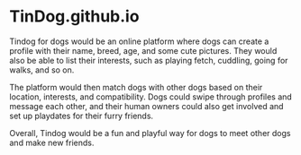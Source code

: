 # TinDog.github.io
Tindog for dogs would be an online platform where dogs can create a profile with their name, breed, age, and some cute pictures. They would also be able to list their interests, such as playing fetch, cuddling, going for walks, and so on.

The platform would then match dogs with other dogs based on their location, interests, and compatibility. Dogs could swipe through profiles and message each other, and their human owners could also get involved and set up playdates for their furry friends.

Overall, Tindog  would be a fun and playful way for dogs to meet other dogs and make new friends.
